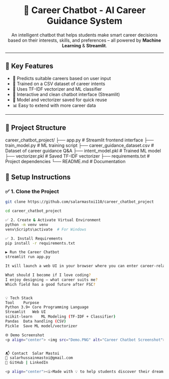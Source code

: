 <h1 align="center">🎯 Career Chatbot - AI Career Guidance System</h1>

<p align="center">
An intelligent chatbot that helps students make smart career decisions based on their interests, skills, and preferences – all powered by <strong>Machine Learning</strong> & <strong>Streamlit</strong>.
</p>

---

## 🚀 Key Features
- 🤖 Predicts suitable careers based on user input
- 📄 Trained on a CSV dataset of career intents
- 🧠 Uses TF-IDF vectorizer and ML classifier
- 💬 Interactive and clean chatbot interface (Streamlit)
- 💾 Model and vectorizer saved for quick reuse
- 📊 Easy to extend with more career data

---

## 📂 Project Structure
career_chatbot_project/
├── app.py # Streamlit frontend interface
├── train_model.py # ML training script
├── career_guidance_dataset.csv # Dataset of career guidance Q&A
├── intent_model.pkl # Trained ML model
├── vectorizer.pkl # Saved TF-IDF vectorizer
├── requirements.txt # Project dependencies
└── README.md # Documentation


## 🔧 Setup Instructions

### ✅ 1. Clone the Project

```bash
git clone https://github.com/salarmastoi110/career_chatbot_project

cd career_chatbot_project

✅ 2. Create & Activate Virtual Environment
python -m venv venv
venv\Scripts\activate  # For Windows

✅ 3. Install Requirements
pip install -r requirements.txt

▶️ Run the Career Chatbot
streamlit run app.py

It will launch a web UI in your browser where you can enter career-related questions like:

What should I become if I love coding?
I enjoy designing – what career suits me?
Which field has a good future after FSC?


💡 Tech Stack
Tool	Purpose
Python 3.9+	Core Programming Language
Streamlit	Web UI
scikit-learn	ML Modeling (TF-IDF + Classifier)
Pandas	Data handling (CSV)
Pickle	Save ML model/vectorizer

🌐 Demo Screenshot
<p align="center"> <img src="Demo.PNG" alt="Career Chatbot Screenshot"> </p>


📬 Contact  Salar Mastoi
📧 salarhussainmastoi@gmail.com
🔗 GitHub | LinkedIn

<p align="center"><i>Made with 💡 to help students discover their dream careers.</i></p> ```